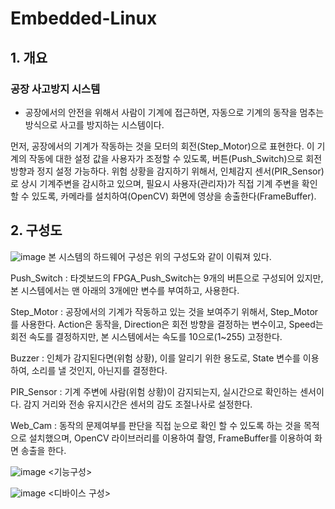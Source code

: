 # Embedded-Linux

## 1. 개요

### 공장 사고방지 시스템

- 공장에서의 안전을 위해서 사람이 기계에 접근하면, 자동으로 기계의 동작을 멈추는 방식으로 사고를 방지하는 시스템이다.

 먼저, 공장에서의 기계가 작동하는 것을 모터의 회전(Step_Motor)으로 표현한다. 이 기계의 작동에 대한 설정 값을 사용자가 조정할 수 있도록, 버튼(Push_Switch)으로 회전방향과 정지 설정 가능하다.
 위험 상황을 감지하기 위해서, 인체감지 센서(PIR_Sensor)로 상시 기계주변을 감시하고 있으며, 필요시 사용자(관리자)가 직접 기계 주변을 확인 할 수 있도록, 카메라를 설치하여(OpenCV) 화면에 영상을 송출한다(FrameBuffer).
 
## 2. 구성도

![image](https://user-images.githubusercontent.com/75101880/149145892-757ca3b3-fae9-439f-a107-d915e6488a5e.png)
 본 시스템의 하드웨어 구성은 위의 구성도와 같이 이뤄져 있다.

Push_Switch 	: 타겟보드의 FPGA_Push_Switch는 9개의 버튼으로 구성되어 있지만, 본 시스템에서는 맨 아래의 3개에만 변수를 부여하고, 사용한다.

Step_Motor 	: 공장에서의 기계가 작동하고 있는 것을 보여주기 위해서, Step_Motor를 사용한다. Action은 동작을, Direction은 회전 방향을 결정하는 변수이고, Speed는 회전 속도를 결정하지만, 본 시스템에서는 속도를 10으로(1~255) 고정한다.

Buzzer		: 인체가 감지된다면(위험 상황), 이를 알리기 위한 용도로, State 변수를 이용하여, 소리를 낼 것인지, 아닌지를 결정한다.

PIR_Sensor	: 기계 주변에 사람(위험 상황)이 감지되는지, 실시간으로 확인하는 센서이다. 감지 거리와 전송 유지시간은 센서의 감도 조절나사로 설정한다.

Web_Cam	: 동작의 문제여부를 판단을 직접 눈으로 확인 할 수 있도록 하는 것을 목적으로 설치했으며, OpenCV 라이브러리를 이용하여 촬영, FrameBuffer를 이용하여 화면 송출을 한다.

![image](https://user-images.githubusercontent.com/75101880/149145976-4cf56883-630b-433a-88c4-b7c63d2eb4b1.png)
<기능구성>

![image](https://user-images.githubusercontent.com/75101880/149146041-efcd8ac2-dfe9-43d7-9bf8-2589c6b1f50f.png)
<디바이스 구성>

